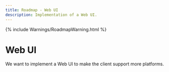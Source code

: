 ```yaml
---
title: Roadmap - Web UI
description: Implementation of a Web UI.
---
```

{% include Warnings/RoadmapWarning.html %}

# Web UI
We want to implement a Web UI to make the client support more platforms.

